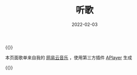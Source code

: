 ﻿---
toc: false
slug: musics
title: 听歌
description: 
date: '2022-02-03'
license: CC BY-NC-ND
lastmod: '2020-10-09'
---

{{<recent-netease id="47002864" limit="10" more="" title="最近在听">}}

本页面歌单来自我的 [网易云音乐](https://music.163.com/#/user/home?id=47002864) ，使用第三方插件 [APlayer](https://aplayer.js.org/) 生成

{{<meting server="netease" type="playlist" id="7018018656">}}

